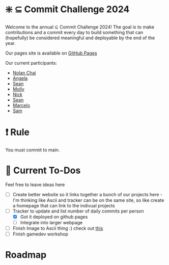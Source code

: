# :sparkle: $\subseteq$ Commit Challenge 2024
Welcome to the annual $\subseteq$ Commit Challenge 2024! The goal is to make contributions and a commit every day to build something that can (hopefully) be considered meaningful and deployable by the end of the year.

Our pages site is available on [GitHub Pages](https://nolanchai.dev/Commit-Challenge-2024/)

Our current participants:
- [Nolan Chai](https://github.com/NolanChai)
- [Angela](https://github.com/angelatsai1214)
- [Sean](https://github.com/SheepTester)
- [Molly](https://github.com/mojeanmac)
- [Nick](https://github.com/nick-ls)
- [Sean](https://github.com/Sean1572)
- [Marcelo](https://github.com/dowhep)
- [Sam](https://github.com/sprestrelski)

# :exclamation: Rule
You must commit to main.

# :memo: Current To-Dos
Feel free to leave ideas here
- [ ] Create better website so it links together a bunch of our projects here
      - I'm thinking like Ascii and tracker can be on the same site, so like create a homepage that can link to the indivual projects
- [ ] Tracker to update and list number of daily commits per person
  - [X] Got it deployed on github pages
  - [ ] Integrate into larger webpage  
- [ ] Finish Image to Ascii thing :) check out [this](https://github.com/NolanChai/Commit-Challenge-2024/blob/main/ascii.html)
- [ ] Finish gamedev workshop
# Roadmap
